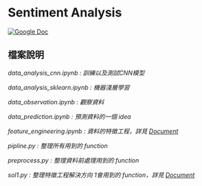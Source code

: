 # Sentiment Analysis
[![Google Doc](https://img.shields.io/badge/Google%20Doc-our%20tasks-blue)](https://docs.google.com/document/d/1Hrj9KQOqlmSbk-LthMqS4LfY8PdOsLwg5jnsTby3xaM/edit?usp=sharing)

## 檔案說明
*data_analysis_cnn.ipynb : 訓練以及測試CNN模型*  
  
*data_analysis_sklearn.ipynb : 機器淺層學習*  
  
*data_observation.ipynb : 觀察資料*  
  
*data_prediction.ipynb : 預測資料的一個 idea*  
  
*feature_engineering.ipynb : 資料的特徵工程，詳見 [Document](https://docs.google.com/document/d/1Hrj9KQOqlmSbk-LthMqS4LfY8PdOsLwg5jnsTby3xaM/edit?usp=sharing)*  
  
*pipline.py : 整理所有用到的 function*  
  
*preprocess.py : 整理資料前處理用到的 function*

*sol1.py : 整理特徵工程解決方向 1會用到的 function，詳見 [Document](https://docs.google.com/document/d/1Hrj9KQOqlmSbk-LthMqS4LfY8PdOsLwg5jnsTby3xaM/edit?usp=sharing)*
